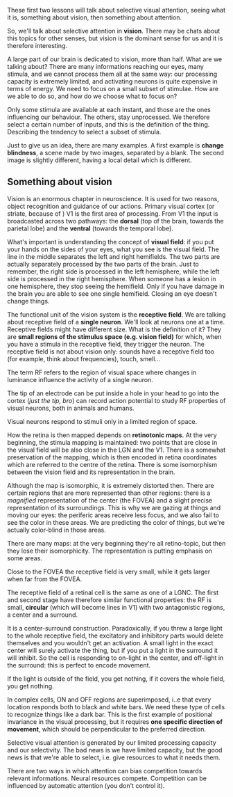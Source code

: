 These first two lessons will talk about selective visual attention, seeing what it is, something about vision, then something about attention. 

So, we'll talk about selective attention in **vision**. There may be chats about this topics for other senses, but vision is the dominant sense for us and it is therefore interesting. 

A large part of our brain is dedicated to vision, more than half. What are we talking about? There are many informations reaching our eyes, many stimula, and we cannot process them all at the same way: our processing capacity is extremely limited, and activating neurons is quite expensive in terms of energy. We need to focus on a small subset of stimulae. How are we able to do so, and how do we choose what to focus on?

Only some stimula are available at each instant, and those are the ones influencing our behaviour. The others, stay unprocessed. We therefore select a certain number of inputs, and this is the definition of the thing. Describing the tendency to select a subset of stimula.

Just to give us an idea, there are many examples. A first example is **change blindness**, a scene made by two images, separated by a blank. The second image is slightly different, having a local detail which is different. 

## Something about vision

Vision is an enormous chapter in neuroscience. It is used for two reasons, object recognition and guidance of our actions. Primary visual cortex (or striate, because of ) V1 is the first area of processing. From V1 the input is broadcasted across two pathways: the **dorsal** (top of the brain, towards the parietal lobe) and the **ventral** (towards the temporal lobe).

What's important is understanding the concept of **visual field**: if you put your hands on the sides of your eyes, what you see is the visual field. The line in the middle separates the left and right hemifields. The two parts are actually separately processed by the two parts of the brain. Just to remember, the right side is processed in the left hemisphere, while the left side is processed in the right hemisphere. When someone has a lesion in one hemisphere, they stop seeing the hemifield. Only if you have damage in the brain you are able to see one single hemifield. Closing an eye doesn't change things. 

The functional unit of the vision system is the **receptive field**. We are talking about receptive field of a **single neuron**. We'll look at neurons one at a time. Receptive fields might have different size. What is the definition of it? They are **small regions of the stimulus space (e.g. vision field)** for which, when you have a stimula in the receptive field, they trigger the neuron. The receptive field is not about vision only: sounds have a receptive field too (for example, think about frequencies), touch, smell...

The term RF refers to the region of visual space where changes in luminance influence the activity of a single neuron. 

The tip of an electrode can be put inside a hole in your head to go into the cortex (*just the tip, bro*) can record action potential to study RF properties of visual neurons, both in animals and humans. 

Visual neurons respond to stimuli only in a limited region of space. 

How the retina is then mapped depends on **retinotonic maps**. At the very beginning, the stimula mapping is maintained: two points that are close in the visual field will be also close in the LGN and the V1. There is a somewhat preservation of the mapping, which is then encoded in retina coordinates which are referred to the centre of the retina. There is some isomorphism between the vision field and its representation in the brain. 

Although the map is isomorphic, it is extremely distorted then. There are certain regions that are more represented than other regions: there is a *magnified* representation of the center (the FOVEA) and a slight precise representation of its surroundings. This is why we are gazing at things and moving our eyes: the periferic areas receive less focus, and we also fail to see the color in these areas. We are predicting the color of things, but we're actually color-blind in those areas.

There are many maps: at the very beginning they're all retino-topic, but then they lose their isomorphicity. The representation is putting emphasis on some areas.

Close to the FOVEA the receptive field is very small, while it gets larger when far from the FOVEA.

The receptive field of a retinal cell is the same as one of a LGNC. The first and second stage have therefore similar functional properties: the RF is small, **circular** (which will become lines in V1) with two antagonistic regions, a center and a surround.

It is a center-surround construction. Paradoxically, if you threw a large light to the whole receptive field, the excitatory and inhibitory parts would delete themselves and you wouldn't get an activation. A small light in the exact center will surely activate the thing, but if you put a light in the surround it will inhibit. So the cell is responding to on-light in the center, and off-light in the surround: this is perfect to encode movement. 

If the light is outside of the field, you get nothing, if it covers the whole field, you get nothing.

In complex cells, ON and OFF regions are superimposed, i..e that every location responds both to black and white bars. We need these type of cells to recognize things like a dark bar. This is the first example of positional invariance in the visual processing, but it requires **one specific direction of movement**, which should be perpendicular to the preferred direction. 

Selective visual attention is generated by our limited processing capacity and our selectivity. The bad news is we have limited capacity, but the good news is that we're able to select, i.e. give resources to what it needs them. 

There are two ways in which attention can bias competition towards relevant informations. Neural resources compete. Competition can be influenced by automatic attention (you don't control it).

